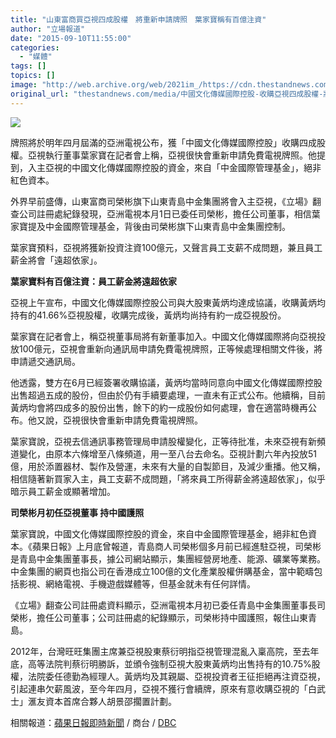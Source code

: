 ```yaml
---
title: "山東富商買亞視四成股權　將重新申請牌照　葉家寶稱有百億注資"
author: "立場報道"
date: "2015-09-10T11:55:00"
categories:
  - "媒體"
tags: []
topics: []
image: "http://web.archive.org/web/2021im_/https://cdn.thestandnews.com/media/photos/cache/atv-04_EN7bj_1200x0.png"
original_url: "thestandnews.com/media/中國文化傳媒國際控股-收購亞視四成股權-將重新申請牌照"
---
```

![](http://web.archive.org/web/2021im_/https://cdn.thestandnews.com/media/photos/cache/atv-04_EN7bj_1200x0.png)

牌照將於明年四月屆滿的亞洲電視公布，獲「中國文化傳媒國際控股」收購四成股權。亞視執行董事葉家寶在記者會上稱，亞視很快會重新申請免費電視牌照。他提到，入主亞視的中國文化傳媒國際控股的資金，來自「中金國際管理基金」，絕非紅色資本。

外界早前盛傳，山東富商司榮彬旗下山東青島中金集團將會入主亞視，《立場》翻查公司註冊處紀錄發現，亞洲電視本月1日已委任司榮彬，擔任公司董事，相信葉家寶提及中金國際管理基金，背後由司榮彬旗下山東青島中金集團控制。

葉家寶預料，亞視將獲新投資注資100億元，又聲言員工支薪不成問題，兼且員工薪金將會「遠超依家」。

**葉家寶料有百億注資：員工薪金將遠超依家**

亞視上午宣布，中國文化傳媒國際控股公司與大股東黃炳均達成協議，收購黃炳均持有的41.66%亞視股權，收購完成後，黃炳均尚持有約一成亞視股份。

葉家寶在記者會上，稱亞視董事局將有新董事加入。中國文化傳媒國際將向亞視投放100億元，亞視會重新向通訊局申請免費電視牌照，正等候處理相關文件後，將申請遞交通訊局。

他透露，雙方在6月已經簽署收購協議，黃炳均當時同意向中國文化傳媒國際控股出售超過五成的股份，但由於仍有手續要處理，一直未有正式公布。他續稱，目前黃炳均會將四成多的股份出售，餘下的約一成股份如何處理，會在適當時機再公布。他又說，亞視很快會重新申請免費電視牌照。

葉家寶說，亞視去信通訊事務管理局申請股權變化，正等待批准，未來亞視有新頻道變化，由原本六條增至八條頻道，用一至八台去命名。亞視計劃六年內投放51億，用於添置器材、製作及營運，未來有大量的自製節目，及減少重播。他又稱，相信隨著新買家入主，員工支薪不成問題，「將來員工所得薪金將遠超依家」，似乎暗示員工薪金或顯著增加。

**司榮彬月初任亞視董事 持中國護照**

葉家寶說，中國文化傳媒國際控股的資金，來自中金國際管理基金，絕非紅色資本。《蘋果日報》上月底曾報道，青島商人司榮彬個多月前已經進駐亞視，司榮彬是青島中金集團董事長，據公司網站顯示，集團經營房地產、能源、礦業等業務。中金集團的網頁也指公司在香港成立100億的文化產業股權併購基金，當中範疇包括影視、網絡電視、手機遊戲媒體等，但基金就未有任何詳情。

《立場》翻查公司註冊處資料顯示，亞洲電視本月初已委任青島中金集團董事長司榮彬，擔任公司董事；公司註冊處的紀錄顯示，司榮彬持中國護照，報住山東青島。

2012年，台灣旺旺集團主席兼亞視股東蔡衍明指亞視管理混亂入稟高院，至去年底，高等法院判蔡衍明勝訴，並頒令強制亞視大股東黃炳均出售持有的10.75%股權，法院委任德勤為經理人。黃炳均及其親屬、亞視投資者王征拒絕再注資亞視，引起連串欠薪風波，至今年四月，亞視不獲行會續牌，原來有意收購亞視的「白武士」滙友資本首席合夥人胡景邵擱置計劃。

相關報道：[蘋果日報即時新聞](http://web.archive.org/web/20210629055205/http://hk.apple.nextmedia.com/realtime/news/20150910/54187884) / 商台 / [DBC](http://web.archive.org/web/20210629055205/http://www.dbc.hk/radio2/news-detail/Id/90826/type/10/%E4%B8%AD%E5%9C%8B%E6%96%87%E5%8C%96%E5%82%B3%E5%AA%92%E5%9C%8B%E9%9A%9B%E6%8E%A7%E8%82%A1%E8%B3%BC%E4%BA%9E%E8%A6%96%E9%80%BE40-%E8%82%A1%E4%BB%BD)